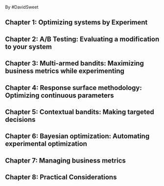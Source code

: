 By #DavidSweet

## Chapter 1: Optimizing systems by Experiment

## Chapter 2: A/B Testing: Evaluating a modification to your system

## Chapter 3: Multi-armed bandits: Maximizing business metrics while experimenting

## Chapter 4: Response surface methodology: Optimizing continuous parameters

## Chapter 5: Contextual bandits: Making targeted decisions

## Chapter 6: Bayesian optimization: Automating experimental optimization

## Chapter 7: Managing business metrics

## Chapter 8: Practical Considerations
